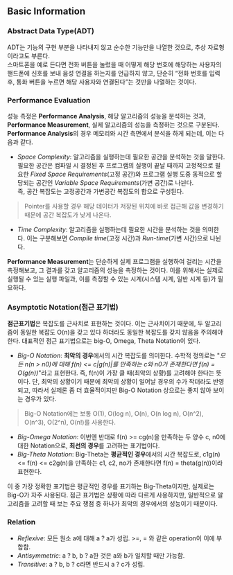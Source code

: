 ## Basic Information

### Abstract Data Type(ADT)
 ADT는 기능의 구현 부분을 나타내지 않고 순수한 기능만을 나열한 것으로, 추상 자료형이라고도 부른다.<br>
스마트폰을 예로 든다면 전화 버튼을 눌렀을 때 어떻게 해당 번호에 해당하는 사용자의 핸드폰에 신호를 보내 음성 연결을 하는지를 언급하지 않고, 단순히 “전화 번호를 입력 후, 통화 버튼을 누르면 해당 사용자와 연결된다”는 것만을 나열하는 것이다. 

### Performance Evaluation
 성능 측정은 **Performance Analysis**, 해당 알고리즘의 성능을 분석하는 것과, **Performance Measurement**, 실제 알고리즘의 성능을 측정하는 것으로 구분된다. 
**Performance Analysis**의 경우 메모리와 시간 측면에서 분석을 하게 되는데, 이는 다음과 같다.
*  _Space Complexity_: 알고리즘을 실행하는데 필요한 공간을 분석하는 것을 말한다. 필요한 공간은 컴파일 시 결정된 후 프로그램의 실행이 끝날 때까지 고정적으로 필요한 _Fixed Space Requirements_(고정 공간)와 프로그램 실행 도중 동적으로 할당되는 공간인 _Variable Space Requirements_(가변 공간)로 나뉜다. <br>즉, 공간 복잡도는 고정공간과 가변공간 복잡도의 합으로 구성된다. 
> Pointer를 사용할 경우 해당 데이터가 저장된 위치에 바로 접근해 값을 변경하기 때문에 공간 복잡도가 낮게 나온다.
*  _Time Complexity_: 알고리즘을 실행하는데 필요한 시간을 분석하는 것을 의미한다. 이는 구분해보면 _Compile time_(고정 시간)과 _Run-time_(가변 시간)으로 나뉜다. 

 **Performance Measurement**는 단순하게 실제 프로그램을 실행하여 걸리는 시간을 측정해보고, 그 결과를 갖고 알고리즘의 성능을 측정하는 것이다. 이를 위해서는 실제로 실행될 수 있는 실행 파일과, 이를 측정할 수 있는 시계(시스템 시계, 일반 시계 등)가 필요하다.

### Asymptotic Notation(점근 표기법)
 **점근표기법**은 복잡도를 근사치로 표현하는 것이다. 이는 근사치이기 때문에, 두 알고리즘이 동일한 복잡도 O(n)을 갖고 있다 하더라도 동일한 복잡도를 갖지 않음을 주의해야 한다.
 대표적인 점근 표기법으로는 big-O, Omega, Theta Notation이 있다.
*  _Big-O Notation_: **최악의 경우**에서의 시간 복잡도를 의미한다. 수학적 정의로는 &#34;_모든 n(n > n0)에 대해 f(n) <= c|g(n)|를 만족하는  c와 n0가 존재한다면 f(n) = O(g(n))_&#34;라고 표현한다. 즉, f(n)이 가장 클 때(최악의 상황)를 고려해야 한다는 뜻이다. 단, 최악의 상황이기 때문에 최악의 상황이 일어날 경우의 수가 작더라도 반영되고, 따라서 실제론 좀 더 효율적이지만 Big-O Notation 상으로는 좋지 않아 보이는 경우가 있다.
 > Big-O Notation에는 보통 O(1), O(log n), O(n), O(n log n), O(n^2), O(n^3), O(2^n), O(n!)를 사용한다.
*  _Big-Omega Notation_: 이번엔 반대로 f(n) >= cg(n)을 만족하는 두 양수 c, n0에 대한 Notation으로, **최선의 경우**를 고려하는 표기법이다. 
*  _Big-Theta Notation_: Big-Theta는 **평균적인 경우**에서의 시간 복잡도로, c1g(n) <= f(n) <= c2g(n)을 만족하는 c1, c2, no가 존재한다면 f(n) = theta(g(n))이라 표현한다.  

이 중 가장 정확한 표기법은 평균적인 경우를 표기하는 Big-Theta이지만, 실제로는 Big-O가 자주 사용된다. 점근 표기법은 상황에 따라 다르게 사용하지만, 일반적으로 알고리즘을 고려할 때 보는 주요 쟁점 중 하나가 최악의 경우에서의 성능이기 때문이다.

### Relation
*  _Reflexive_: 모든 원소 a에 대해 a ? a가 성립. >=, = 와 같은 operation이 이에 부합함.
*  _Antisymmetric_: a ? b, b ? a한 것은 a와 b가 일치할 때만 가능함. 
*  _Transitive_: a ? b, b ? c라면 반드시 a ? c가 성립. 
